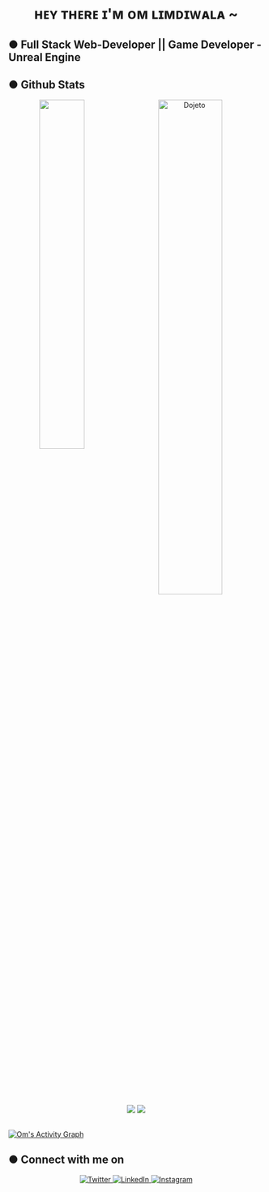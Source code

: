 <div align="center">
<h1>ʜᴇʏ ᴛʜᴇʀᴇ ɪ'ᴍ ᴏᴍ ʟɪᴍᴅɪᴡᴀʟᴀ ~ </h1> 
</div>

<h2> ● Full Stack Web-Developer || Game Developer - Unreal Engine </h2> 

<h2>  ● Github Stats </h2> 

<div align="center">
<img align="left" width="42%" src="https://github-readme-stats.vercel.app/api/top-langs/?username=Dojeto&layout=compact&theme=tokyonight"/>
<img width="50%" src="https://github-readme-streak-stats.herokuapp.com/?user=Dojeto&theme=tokyonight" alt="Dojeto" />
  
</div>

<br/>

<div align="center">

![](https://komarev.com/ghpvc/?username=Dojeto&color=brightgreen)
![](https://visitor-badge.glitch.me/badge?page_id=Dojeto.Dojeto)

</div>
<h2></h2>
<a href="https://github.com/Dojeto/github-readme-activity-graph"><img alt="Om's Activity Graph" src="https://github-readme-activity-graph.cyclic.app/graph?username=Dojeto&bg_color=0D1117&color=5BCDEC&line=5BCDEC&point=FFFFFF&hide_border=true" /></a>

<h2>  ● Connect with me on </h2>

<p align="center">
  <a href="https://twitter.com/Dojetooo" target="_blank">
    <img src="https://img.shields.io/badge/twitter-%231DA1F2.svg?&style=for-the-badge&logo=twitter&logoColor=white&color=071A2C" alt="Twitter"/>
  </a>
  <a href="https://www.linkedin.com/in/om-limdiwala-5135a8224/" target="_blank">
    <img src="https://img.shields.io/badge/linkedin-%230077B5.svg?&style=for-the-badge&logo=linkedin&logoColor=white&color=071A2C" alt="LinkedIn"/>
  </a>
  <a href="https://instagram.com/om._.025" target="_blank">
    <img src="https://img.shields.io/badge/instagram-%23E4405F.svg?&style=for-the-badge&logo=instagram&logoColor=white&color=071A2C" alt="Instagram"/>
  </a>

